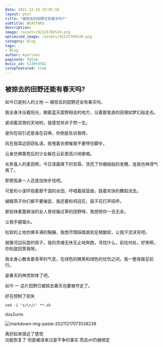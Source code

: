 ```yaml
---
date: 2021-12-16 15:02:55
layout: post
title: "被掠去的田野还有春天吗?"
subtitle: BEASTARS
description:
image: /assets/92125769%20.png
optimized_image: /assets/92125769%20.png
category: Blog
tags:
- Blog
author: Ayerlans
paginate: false
music_id: 513054582
istopfeatured: true
---
```


## 被掠去的田野还能有春天吗?
如今已是别人的土地 — 被掠去的田野还会有春天吗，  

我全身沐浴着阳光，朝着蓝天碧野相会的地方，沿着那笔直的田埂如梦幻般走去。  

紧闭着双唇的天地哟，我感觉并非子然一生。  

是你在招引还是谁在召唤，你倒是告诉我呀。  

风在我耳边窃窃私语，摇曳着衣襟催我不要停住脚步，  

云雀仿佛篱笆后的少女躲在云彩里高兴地歌唱。  

长势喜人的麦田啊，今日凌晨降下的甘霖，洗亮了你绷缎般的发穗，连我也神清气爽了。    

即使孤身一人还是加快步伐吧。  

可爱的小溪环抱着那干涸的水田，哼唱着摇篮曲，跳着欢快的舞蹈流去。  

蝴蝶燕子你们都不要催促，我还要和鸡冠花、鼓子花打声招呼。  

那些抹着蓖麻油的女人曾经锄过草的田野呀，我想把你一览无余。  

让我手握锄头。  

松软的上地仿佛丰满的胸脯，我想尽情踩踏直到足根酸软，让我汗流浃背吧。  

就像河边玩耍的孩子，我的灵魂无休无止地奔跑，寻找什么，前往何处，好笑啊，你到底回答我呀。  

我全身心散发着青草的气息，在绿色的微笑和绿色的忧伤之间，我一整夜跛足前行。  

是春天的神灵附体了吧。  

如今 一 这片田野已被掠去春天也要被夺走了。  


好在控制了损失  



```sed -i 's/\r//' **.sh```


dos2unix  

![markdown-img-paste-20211217073538238](/assets/markdown-img-paste-20211217073538238_ds3dm9kpp.png)

离好起来很近了感觉  
功能恢复了 但是被进来过是不争的事实 而且sh仍被绑定
